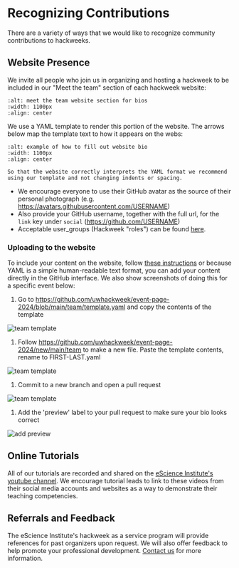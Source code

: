 # Recognizing Contributions

There are a variety of ways that we would like to recognize community contributions to hackweeks.

## Website Presence

We invite all people who join us in organizing and hosting a hackweek to be included in our "Meet the team" section of each hackweek website:

```{image} ../../images/meet-the-team.png
:alt: meet the team website section for bios
:width: 1100px
:align: center
```

We use a YAML template to render this portion of the website. The arrows below map the template text to how it appears on the webs:

```{image} ../../images/website-bio.jpg
:alt: example of how to fill out website bio
:width: 1100px
:align: center
```

```{warning}
So that the website correctly interprets the YAML format we recommend using our template and not changing indents or spacing.
```
- We encourage everyone to use their GitHub avatar as the source of their personal photograph (e.g. https://avatars.githubusercontent.com/USERNAME)
- Also provide your GitHub username, together with the full url, for the `link` key under `social` (https://github.com/USERNAME)
- Acceptable user_groups (Hackweek "roles") can be found [here](https://escience.washington.edu/using-data-science/hackweeks/planning/hackweek-roles).

### Uploading to the website

To include your content on the website, follow [these instructions](https://github.com/uwhackweek/jupyterbook-template/blob/main/team/README.md) or because YAML is a simple human-readable text format, you can add your content directly in the GitHub interface. We also show screenshots of doing this for a specific event below:

1. Go to https://github.com/uwhackweek/event-page-2024/blob/main/team/template.yaml and copy the contents of the template

![team template](../../images/copy-team-template.png)

1. Follow https://github.com/uwhackweek/event-page-2024/new/main/team to make a new file. Paste the template contents, rename to FIRST-LAST.yaml

![team template](../../images/create-team-entry.png)

1. Commit to a new branch and open a pull request

![team template](../../images/commit-changes.png)

1. Add the 'preview' label to your pull request to make sure your bio looks correct

![add preview](../../images/create-pull-request.png)


## Online Tutorials

All of our tutorials are recorded and shared on the [eScience Institute's youtube channel](https://www.youtube.com/c/UWeScienceInstitute/playlists). We encourage tutorial leads to link to these videos from their social media accounts and websites as a way to demonstrate their teaching competencies.

## Referrals and Feedback

The eScience Institute's hackweek as a service program will provide references for past organizers upon request. We will also offer feedback to help promote your professional development. [Contact us](mailto:escience-hackweeks@uw.edu) for more information.
